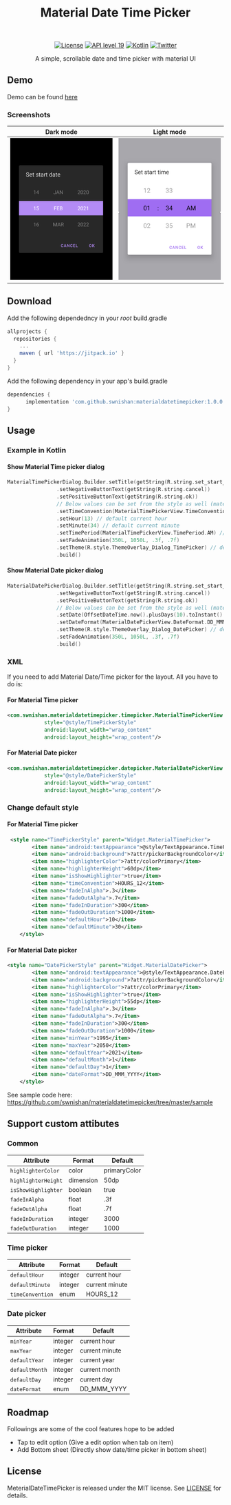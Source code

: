 <h1 align="center">Material Date Time Picker</h1></br>

<p align="center">
    <a href="https://opensource.org/licenses/MIT"><img alt="License" src="https://img.shields.io/badge/License-MIT-green"/></a>
    <a href="https://android-arsenal.com/api?level=19s"><img alt="API level 19" src="https://img.shields.io/badge/API-19%2B-brightgreen.svg?style=flat"/></a>
    <a href="https://github.com/KotlinBy/awesome-kotlin"><img alt="Kotlin" src="https://img.shields.io/badge/Awesome-Kotlin-orange"/></a>
    <a href="https://twitter.com/swnishan"><img alt="Twitter" src="https://img.shields.io/badge/Twitter-@swnishan-blue.svg?style=flat"/></a>
</p>

<p align="center">A simple, scrollable date and time picker with material UI<p>

## Demo

Demo can be found [here](https://github.com/swnishan/materialdatetimepicker/blob/master/media/demo.md)

### Screenshots

|Dark mode|Light mode|
|---|---|
|<img src="media/date_picker_view_black.png" width=300/>|<img src="media/time_picker_dialog_white.png" width=300/>|


## Download

Add the following dependedncy in your *root* build.gradle

```groovy
allprojects {
  repositories {
    ...
    maven { url 'https://jitpack.io' }
  }
}
```

Add the following dependency in your app's build.gradle

```groovy
dependencies {
      implementation 'com.github.swnishan:materialdatetimepicker:1.0.0'
}
```


## Usage

### Example in Kotlin

#### Show Material Time picker dialog

```Kotlin
MaterialTimePickerDialog.Builder.setTitle(getString(R.string.set_start_time))
                .setNegativeButtonText(getString(R.string.cancel))
                .setPositiveButtonText(getString(R.string.ok))
                // Below values can be set from the style as well (materialTimePickerViewStyle)
                .setTimeConvention(MaterialTimePickerView.TimeConvention.HOURS_12) // default 12 hours
                .setHour(13) // default current hour
                .setMinute(34) // default current minute
                .setTimePeriod(MaterialTimePickerView.TimePeriod.AM) // default based on the current time
                .setFadeAnimation(350L, 1050L, .3f, .7f)
                .setTheme(R.style.ThemeOverlay_Dialog_TimePicker) // default [R.style.ThemeOverlay_Dialog_MaterialTimePicker]
                .build()
```

#### Show Material Date picker dialog

```Kotlin
MaterialDatePickerDialog.Builder.setTitle(getString(R.string.set_start_date))
                .setNegativeButtonText(getString(R.string.cancel))
                .setPositiveButtonText(getString(R.string.ok))
                // Below values can be set from the style as well (materialDatePickerViewStyle)
                .setDate(OffsetDateTime.now().plusDays(10).toInstant().toEpochMilli()) // default current date
                .setDateFormat(MaterialDatePickerView.DateFormat.DD_MMMM_YYYY) // default DateFormat.DD_MMM_YYYY (05 Feb 2021)
                .setTheme(R.style.ThemeOverlay_Dialog_DatePicker) // default R.style.ThemeOverlay_Dialog_MaterialDatePicker
                .setFadeAnimation(350L, 1050L, .3f, .7f)
                .build()
```

### XML

If you need to add Material Date/Time picker for the layout. All you have to do is:

#### For Material Time picker
```XML
<com.swnishan.materialdatetimepicker.timepicker.MaterialTimePickerView
            style="@style/TimePickerStyle"
            android:layout_width="wrap_content"
            android:layout_height="wrap_content"/>
```

#### For Material Date picker
```XML
<com.swnishan.materialdatetimepicker.datepicker.MaterialDatePickerView
            style="@style/DatePickerStyle"
            android:layout_width="wrap_content"
            android:layout_height="wrap_content"/>
```


### Change default style 

#### For Material Time picker

```XML
 <style name="TimePickerStyle" parent="Widget.MaterialTimePicker">
        <item name="android:textAppearance">@style/TextAppearance.TimePicker</item>
        <item name="android:background">?attr/pickerBackgroundColor</item>
        <item name="highlighterColor">?attr/colorPrimary</item>
        <item name="highlighterHeight">60dp</item>
        <item name="isShowHighlighter">true</item>
        <item name="timeConvention">HOURS_12</item>
        <item name="fadeInAlpha">.3</item>
        <item name="fadeOutAlpha">.7</item>
        <item name="fadeInDuration">300</item>
        <item name="fadeOutDuration">1000</item>
        <item name="defaultHour">10</item>
        <item name="defaultMinute">30</item>
    </style>
```

#### For Material Date picker

```XML
<style name="DatePickerStyle" parent="Widget.MaterialDatePicker">
        <item name="android:textAppearance">@style/TextAppearance.DatePicker</item>
        <item name="android:background">?attr/pickerBackgroundColor</item>
        <item name="highlighterColor">?attr/colorPrimary</item>
        <item name="isShowHighlighter">true</item>
        <item name="highlighterHeight">55dp</item>
        <item name="fadeInAlpha">.3</item>
        <item name="fadeOutAlpha">.7</item>
        <item name="fadeInDuration">300</item>
        <item name="fadeOutDuration">1000</item>
        <item name="minYear">1995</item>
        <item name="maxYear">2050</item>
        <item name="defaultYear">2021</item>
        <item name="defaultMonth">1</item>
        <item name="defaultDay">1</item>
        <item name="dateFormat">DD_MMM_YYYY</item>
    </style>
```


See sample code here: https://github.com/swnishan/materialdatetimepicker/tree/master/sample

## Support custom attibutes

### Common 
|Attribute|Format|Default|
|---|---|---|
|`highlighterColor`|color|primaryColor|
|`highlighterHeight`|dimension|50dp|
|`isShowHighlighter`|boolean|true|
|`fadeInAlpha`|float|.3f|
|`fadeOutAlpha`|float|.7f|
|`fadeInDuration`|integer|3000|
|`fadeOutDuration`|integer|1000|

### Time picker 
|Attribute|Format|Default|
|---|---|---|
|`defaultHour`|integer|current hour|
|`defaultMinute`|integer|current minute|
|`timeConvention`|enum|HOURS_12|

### Date picker 
|Attribute|Format|Default|
|---|---|---|
|`minYear`|integer|current hour|
|`maxYear`|integer|current minute|
|`defaultYear`|integer|current year|
|`defaultMonth`|integer|current month|
|`defaultDay`|integer|current day|
|`dateFormat`|enum|DD_MMM_YYYY|


## Roadmap

Followings are some of the cool features hope to be added

- Tap to edit option (Give a edit option when tab on item)
- Add Bottom sheet (Directly show date/time picker in bottom sheet)

## License

MeterialDateTimePicker is released under the MIT license. See [LICENSE](https://github.com/swnishan/materialdatetimepicker/blob/master/LICENSE) for details.
